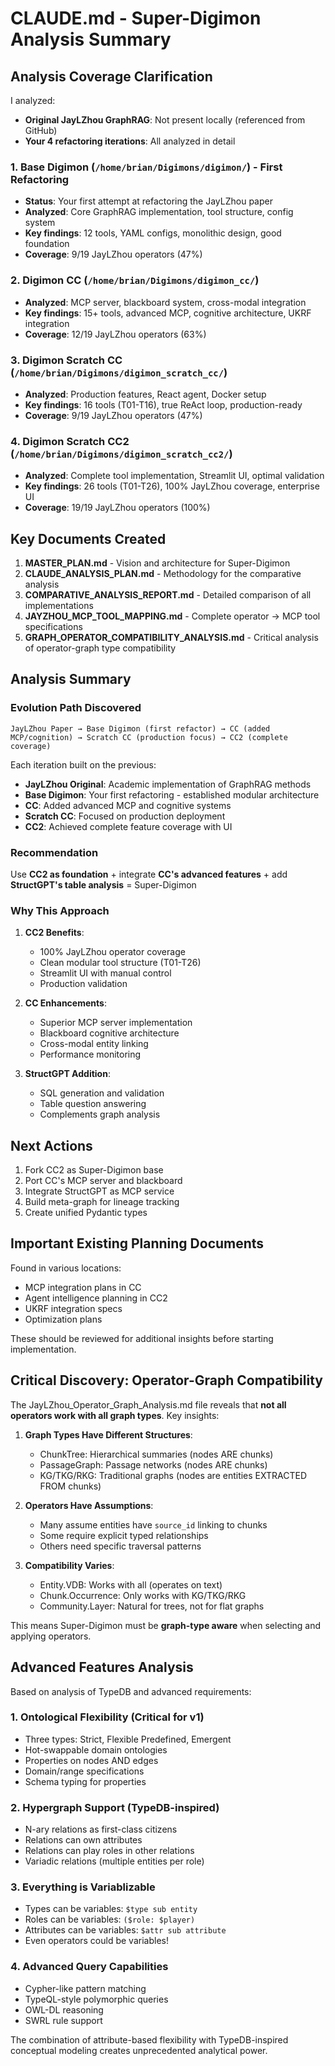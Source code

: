 # CLAUDE.md - Super-Digimon Analysis Summary

## Analysis Coverage Clarification

I analyzed:
- **Original JayLZhou GraphRAG**: Not present locally (referenced from GitHub)
- **Your 4 refactoring iterations**: All analyzed in detail

### 1. Base Digimon (`/home/brian/Digimons/digimon/`) - First Refactoring
- **Status**: Your first attempt at refactoring the JayLZhou paper
- **Analyzed**: Core GraphRAG implementation, tool structure, config system
- **Key findings**: 12 tools, YAML configs, monolithic design, good foundation
- **Coverage**: 9/19 JayLZhou operators (47%)

### 2. Digimon CC (`/home/brian/Digimons/digimon_cc/`)
- **Analyzed**: MCP server, blackboard system, cross-modal integration
- **Key findings**: 15+ tools, advanced MCP, cognitive architecture, UKRF integration
- **Coverage**: 12/19 JayLZhou operators (63%)

### 3. Digimon Scratch CC (`/home/brian/Digimons/digimon_scratch_cc/`)
- **Analyzed**: Production features, React agent, Docker setup
- **Key findings**: 16 tools (T01-T16), true ReAct loop, production-ready
- **Coverage**: 9/19 JayLZhou operators (47%)

### 4. Digimon Scratch CC2 (`/home/brian/Digimons/digimon_scratch_cc2/`)
- **Analyzed**: Complete tool implementation, Streamlit UI, optimal validation
- **Key findings**: 26 tools (T01-T26), 100% JayLZhou coverage, enterprise UI
- **Coverage**: 19/19 JayLZhou operators (100%)

## Key Documents Created

1. **MASTER_PLAN.md** - Vision and architecture for Super-Digimon
2. **CLAUDE_ANALYSIS_PLAN.md** - Methodology for the comparative analysis
3. **COMPARATIVE_ANALYSIS_REPORT.md** - Detailed comparison of all implementations
4. **JAYZHOU_MCP_TOOL_MAPPING.md** - Complete operator → MCP tool specifications
5. **GRAPH_OPERATOR_COMPATIBILITY_ANALYSIS.md** - Critical analysis of operator-graph type compatibility

## Analysis Summary

### Evolution Path Discovered

```
JayLZhou Paper → Base Digimon (first refactor) → CC (added MCP/cognition) → Scratch CC (production focus) → CC2 (complete coverage)
```

Each iteration built on the previous:
- **JayLZhou Original**: Academic implementation of GraphRAG methods
- **Base Digimon**: Your first refactoring - established modular architecture
- **CC**: Added advanced MCP and cognitive systems
- **Scratch CC**: Focused on production deployment
- **CC2**: Achieved complete feature coverage with UI

### Recommendation

Use **CC2 as foundation** + integrate **CC's advanced features** + add **StructGPT's table analysis** = Super-Digimon

### Why This Approach

1. **CC2 Benefits**:
   - 100% JayLZhou operator coverage
   - Clean modular tool structure (T01-T26)
   - Streamlit UI with manual control
   - Production validation

2. **CC Enhancements**:
   - Superior MCP server implementation
   - Blackboard cognitive architecture
   - Cross-modal entity linking
   - Performance monitoring

3. **StructGPT Addition**:
   - SQL generation and validation
   - Table question answering
   - Complements graph analysis

## Next Actions

1. Fork CC2 as Super-Digimon base
2. Port CC's MCP server and blackboard
3. Integrate StructGPT as MCP service
4. Build meta-graph for lineage tracking
5. Create unified Pydantic types

## Important Existing Planning Documents

Found in various locations:
- MCP integration plans in CC
- Agent intelligence planning in CC2
- UKRF integration specs
- Optimization plans

These should be reviewed for additional insights before starting implementation.

## Critical Discovery: Operator-Graph Compatibility

The JayLZhou_Operator_Graph_Analysis.md file reveals that **not all operators work with all graph types**. Key insights:

1. **Graph Types Have Different Structures**:
   - ChunkTree: Hierarchical summaries (nodes ARE chunks)
   - PassageGraph: Passage networks (nodes ARE chunks)
   - KG/TKG/RKG: Traditional graphs (nodes are entities EXTRACTED FROM chunks)

2. **Operators Have Assumptions**:
   - Many assume entities have `source_id` linking to chunks
   - Some require explicit typed relationships
   - Others need specific traversal patterns

3. **Compatibility Varies**:
   - Entity.VDB: Works with all (operates on text)
   - Chunk.Occurrence: Only works with KG/TKG/RKG
   - Community.Layer: Natural for trees, not for flat graphs

This means Super-Digimon must be **graph-type aware** when selecting and applying operators.

## Advanced Features Analysis

Based on analysis of TypeDB and advanced requirements:

### 1. **Ontological Flexibility** (Critical for v1)
- Three types: Strict, Flexible Predefined, Emergent
- Hot-swappable domain ontologies
- Properties on nodes AND edges
- Domain/range specifications
- Schema typing for properties

### 2. **Hypergraph Support** (TypeDB-inspired)
- N-ary relations as first-class citizens
- Relations can own attributes
- Relations can play roles in other relations
- Variadic relations (multiple entities per role)

### 3. **Everything is Variablizable**
- Types can be variables: `$type sub entity`
- Roles can be variables: `($role: $player)`
- Attributes can be variables: `$attr sub attribute`
- Even operators could be variables!

### 4. **Advanced Query Capabilities**
- Cypher-like pattern matching
- TypeQL-style polymorphic queries
- OWL-DL reasoning
- SWRL rule support

The combination of attribute-based flexibility with TypeDB-inspired conceptual modeling creates unprecedented analytical power.